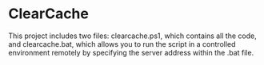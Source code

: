 # ClearCache

This project includes two files: clearcache.ps1, which contains all the code, and clearcache.bat, which allows you to run the script in a controlled environment remotely by specifying the server address within the .bat file.

